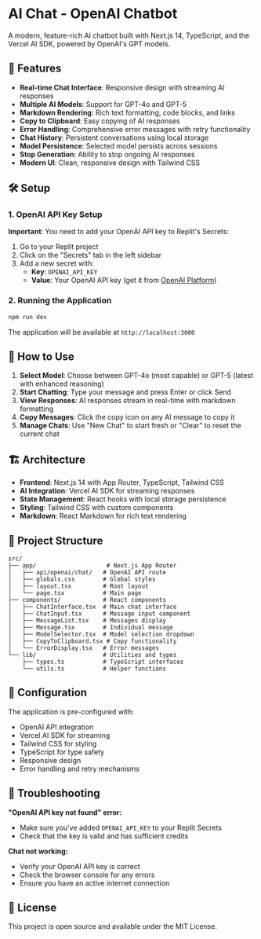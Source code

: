 # AI Chat - OpenAI Chatbot

A modern, feature-rich AI chatbot built with Next.js 14, TypeScript, and the Vercel AI SDK, powered by OpenAI's GPT models.

## 🚀 Features

- **Real-time Chat Interface**: Responsive design with streaming AI responses
- **Multiple AI Models**: Support for GPT-4o and GPT-5
- **Markdown Rendering**: Rich text formatting, code blocks, and links
- **Copy to Clipboard**: Easy copying of AI responses
- **Error Handling**: Comprehensive error messages with retry functionality
- **Chat History**: Persistent conversations using local storage
- **Model Persistence**: Selected model persists across sessions
- **Stop Generation**: Ability to stop ongoing AI responses
- **Modern UI**: Clean, responsive design with Tailwind CSS

## 🛠️ Setup

### 1. OpenAI API Key Setup

**Important**: You need to add your OpenAI API key to Replit's Secrets:

1. Go to your Replit project
2. Click on the "Secrets" tab in the left sidebar
3. Add a new secret with:
   - **Key**: `OPENAI_API_KEY`
   - **Value**: Your OpenAI API key (get it from [OpenAI Platform](https://platform.openai.com/api-keys))

### 2. Running the Application

```bash
npm run dev
```

The application will be available at `http://localhost:3000`

## 🎯 How to Use

1. **Select Model**: Choose between GPT-4o (most capable) or GPT-5 (latest with enhanced reasoning)
2. **Start Chatting**: Type your message and press Enter or click Send
3. **View Responses**: AI responses stream in real-time with markdown formatting
4. **Copy Messages**: Click the copy icon on any AI message to copy it
5. **Manage Chats**: Use "New Chat" to start fresh or "Clear" to reset the current chat

## 🏗️ Architecture

- **Frontend**: Next.js 14 with App Router, TypeScript, Tailwind CSS
- **AI Integration**: Vercel AI SDK for streaming responses
- **State Management**: React hooks with local storage persistence
- **Styling**: Tailwind CSS with custom components
- **Markdown**: React Markdown for rich text rendering

## 📁 Project Structure

```
src/
├── app/                    # Next.js App Router
│   ├── api/openai/chat/   # OpenAI API route
│   ├── globals.css        # Global styles
│   ├── layout.tsx         # Root layout
│   └── page.tsx           # Main page
├── components/            # React components
│   ├── ChatInterface.tsx  # Main chat interface
│   ├── ChatInput.tsx      # Message input component
│   ├── MessageList.tsx    # Messages display
│   ├── Message.tsx        # Individual message
│   ├── ModelSelector.tsx  # Model selection dropdown
│   ├── CopyToClipboard.tsx # Copy functionality
│   └── ErrorDisplay.tsx   # Error messages
└── lib/                   # Utilities and types
    ├── types.ts           # TypeScript interfaces
    └── utils.ts           # Helper functions
```

## 🔧 Configuration

The application is pre-configured with:
- OpenAI API integration
- Vercel AI SDK for streaming
- Tailwind CSS for styling
- TypeScript for type safety
- Responsive design
- Error handling and retry mechanisms

## 🚨 Troubleshooting

**"OpenAI API key not found" error:**
- Make sure you've added `OPENAI_API_KEY` to your Replit Secrets
- Check that the key is valid and has sufficient credits

**Chat not working:**
- Verify your OpenAI API key is correct
- Check the browser console for any errors
- Ensure you have an active internet connection

## 📝 License

This project is open source and available under the MIT License.